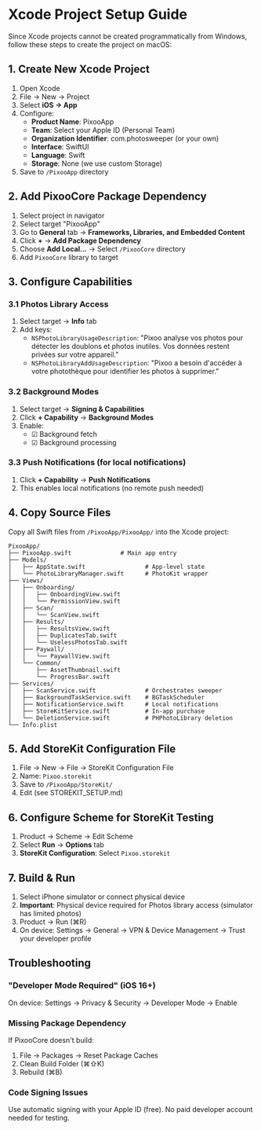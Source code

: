 # Xcode Project Setup Guide

Since Xcode projects cannot be created programmatically from Windows, follow these steps to create the project on macOS:

## 1. Create New Xcode Project

1. Open Xcode
2. File → New → Project
3. Select **iOS → App**
4. Configure:
   - **Product Name**: PixooApp
   - **Team**: Select your Apple ID (Personal Team)
   - **Organization Identifier**: com.photosweeper (or your own)
   - **Interface**: SwiftUI
   - **Language**: Swift
   - **Storage**: None (we use custom Storage)
5. Save to `/PixooApp` directory

## 2. Add PixooCore Package Dependency

1. Select project in navigator
2. Select target "PixooApp"
3. Go to **General** tab → **Frameworks, Libraries, and Embedded Content**
4. Click **+** → **Add Package Dependency**
5. Choose **Add Local...** → Select `/PixooCore` directory
6. Add `PixooCore` library to target

## 3. Configure Capabilities

### 3.1 Photos Library Access

1. Select target → **Info** tab
2. Add keys:
   - `NSPhotoLibraryUsageDescription`: "Pixoo analyse vos photos pour détecter les doublons et photos inutiles. Vos données restent privées sur votre appareil."
   - `NSPhotoLibraryAddUsageDescription`: "Pixoo a besoin d'accéder à votre photothèque pour identifier les photos à supprimer."

### 3.2 Background Modes

1. Select target → **Signing & Capabilities**
2. Click **+ Capability** → **Background Modes**
3. Enable:
   - ☑ Background fetch
   - ☑ Background processing

### 3.3 Push Notifications (for local notifications)

1. Click **+ Capability** → **Push Notifications**
2. This enables local notifications (no remote push needed)

## 4. Copy Source Files

Copy all Swift files from `/PixooApp/PixooApp/` into the Xcode project:

```
PixooApp/
├── PixooApp.swift              # Main app entry
├── Models/
│   ├── AppState.swift                 # App-level state
│   └── PhotoLibraryManager.swift      # PhotoKit wrapper
├── Views/
│   ├── Onboarding/
│   │   ├── OnboardingView.swift
│   │   └── PermissionView.swift
│   ├── Scan/
│   │   └── ScanView.swift
│   ├── Results/
│   │   ├── ResultsView.swift
│   │   ├── DuplicatesTab.swift
│   │   └── UselessPhotosTab.swift
│   ├── Paywall/
│   │   └── PaywallView.swift
│   └── Common/
│       ├── AssetThumbnail.swift
│       └── ProgressBar.swift
├── Services/
│   ├── ScanService.swift              # Orchestrates sweeper
│   ├── BackgroundTaskService.swift    # BGTaskScheduler
│   ├── NotificationService.swift      # Local notifications
│   ├── StoreKitService.swift          # In-app purchase
│   └── DeletionService.swift          # PHPhotoLibrary deletion
└── Info.plist
```

## 5. Add StoreKit Configuration File

1. File → New → File → StoreKit Configuration File
2. Name: `Pixoo.storekit`
3. Save to `/PixooApp/StoreKit/`
4. Edit (see STOREKIT_SETUP.md)

## 6. Configure Scheme for StoreKit Testing

1. Product → Scheme → Edit Scheme
2. Select **Run** → **Options** tab
3. **StoreKit Configuration**: Select `Pixoo.storekit`

## 7. Build & Run

1. Select iPhone simulator or connect physical device
2. **Important**: Physical device required for Photos library access (simulator has limited photos)
3. Product → Run (⌘R)
4. On device: Settings → General → VPN & Device Management → Trust your developer profile

## Troubleshooting

### "Developer Mode Required" (iOS 16+)

On device: Settings → Privacy & Security → Developer Mode → Enable

### Missing Package Dependency

If PixooCore doesn't build:
1. File → Packages → Reset Package Caches
2. Clean Build Folder (⌘⇧K)
3. Rebuild (⌘B)

### Code Signing Issues

Use automatic signing with your Apple ID (free). No paid developer account needed for testing.
